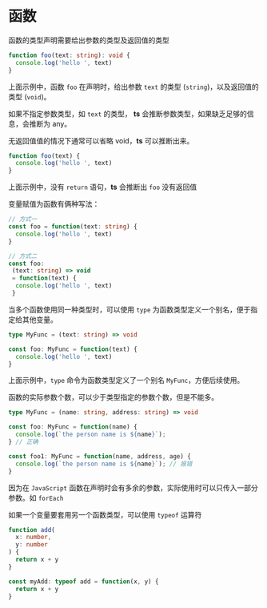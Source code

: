 # 函数
函数的类型声明需要给出参数的类型及返回值的类型
```typescript
function foo(text: string): void {
  console.log('hello ', text)
}
```
上面示例中，函数 `foo` 在声明时，给出参数 `text` 的类型 (`string`)，以及返回值的类型 (`void`)。

如果不指定参数类型，如 `text` 的类型， **ts** 会推断参数类型，如果缺乏足够的信息，会推断为 any。

无返回值值的情况下通常可以省略 void，**ts** 可以推断出来。
```typescript
function foo(text) {
  console.log('hello ', text)
}
```
上面示例中，没有 `return` 语句，**ts** 会推断出 `foo` 没有返回值

变量赋值为函数有俩种写法：
```typescript
// 方式一
const foo = function(text: string) {
  console.log('hello ', text)
}

// 方式二
const foo:
 (text: string) => void 
 = function(text) {
  console.log('hello ', text)
 }
```
当多个函数使用同一种类型时，可以使用 `type` 为函数类型定义一个别名，便于指定给其他变量。
```typescript
type MyFunc = (text: string) => void

const foo: MyFunc = function(text) {
  console.log('hello ', text)
}
```
上面示例中，`type` 命令为函数类型定义了一个别名 `MyFunc`，方便后续使用。

函数的实际参数个数，可以少于类型指定的参数个数，但是不能多。
```typescript
type MyFunc = (name: string, address: string) => void

const foo: MyFunc = function(name) {
  console.log(`the person name is ${name}`);
} // 正确

const foo1: MyFunc = function(name, address, age) {
  console.log(`the person name is ${name}`); // 报错
}
```
因为在 `JavaScript` 函数在声明时会有多余的参数，实际使用时可以只传入一部分参数。如 `forEach`

如果一个变量要套用另一个函数类型，可以使用 `typeof` 运算符
```typescript
function add(
  x: number,
  y: number
) {
  return x + y
}

const myAdd: typeof add = function(x, y) {
  return x + y
}
```